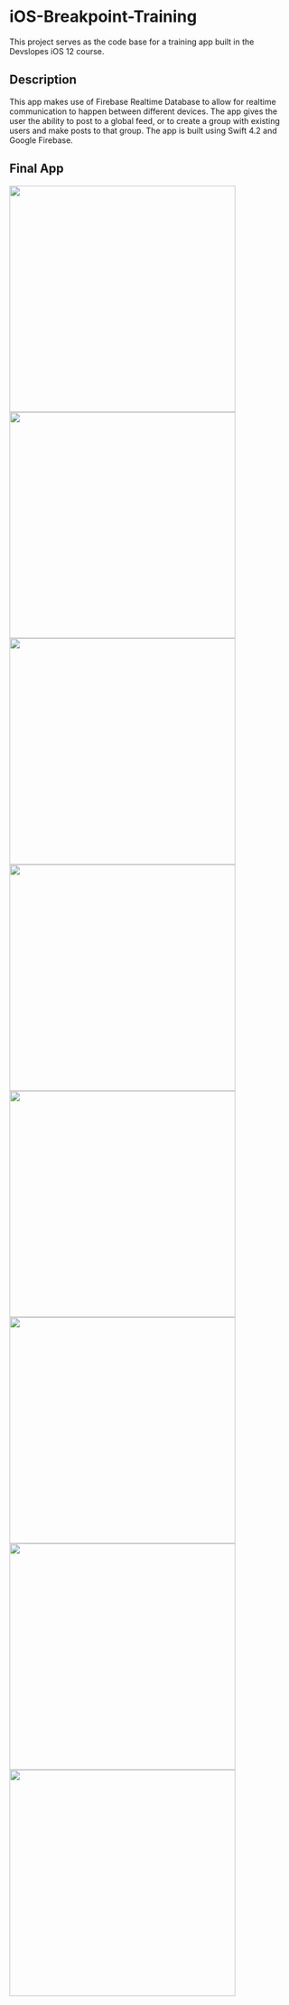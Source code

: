 # iOS-Breakpoint-Training

This project serves as the code base for a training app built in the Devslopes iOS 12 course.

## Description

This app makes use of Firebase Realtime Database to allow for realtime communication to happen between different devices. The app gives the user the ability to post to a global feed, or to create a group with existing users and make posts to that group. The app is built using Swift 4.2 and Google Firebase.

## Final App

<kbd>
<img src="Docs/View1.PNG" width="400px"/>
</kbd>

<kbd>
<img src="Docs/View2.PNG" width="400px"/>
</kbd>

<kbd>
<img src="Docs/View3.PNG" width="400px"/>
</kbd>

<kbd>
<img src="Docs/View4.PNG" width="400px"/>
</kbd>

<kbd>
<img src="Docs/View5.PNG" width="400px"/>
</kbd>

<kbd>
<img src="Docs/View6.PNG" width="400px"/>
</kbd>

<kbd>
<img src="Docs/View7.PNG" width="400px"/>
</kbd>

<kbd>
<img src="Docs/View8.PNG" width="400px"/>
</kbd>

